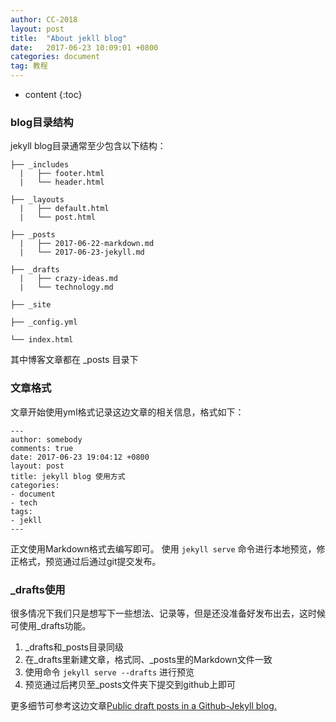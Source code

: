 ```yaml
---
author: CC-2018
layout: post
title:  "About jekll blog"
date:   2017-06-23 10:09:01 +0800
categories: document
tag: 教程
---
```


* content
{:toc}

### blog目录结构

jekyll blog目录通常至少包含以下结构：

    ├── _includes  
      |   ├── footer.html  
      |   └── header.html

    ├── _layouts  
      |   ├── default.html  
      |   └── post.html

    ├── _posts  
      |   ├── 2017-06-22-markdown.md  
      |   └── 2017-06-23-jekyll.md

    ├── _drafts  
      |   ├── crazy-ideas.md  
      |   └── technology.md

    ├── _site

    ├── _config.yml

    └── index.html

其中博客文章都在 _posts 目录下

### 文章格式

文章开始使用yml格式记录这边文章的相关信息，格式如下：

    ---
    author: somebody
    comments: true
    date: 2017-06-23 19:04:12 +0800
    layout: post
    title: jekyll blog 使用方式
    categories:
    - document
    - tech
    tags:
    - jekll
    ---

正文使用Markdown格式去编写即可。
使用 `jekyll serve` 命令进行本地预览，修正格式，预览通过后通过git提交发布。


### \_drafts使用
很多情况下我们只是想写下一些想法、记录等，但是还没准备好发布出去，这时候可使用\_drafts功能。

1. \_drafts和\_posts目录同级
2. 在\_drafts里新建文章，格式同、_posts里的Markdown文件一致
3. 使用命令 `jekyll serve --drafts` 进行预览
4. 预览通过后拷贝至\_posts文件夹下提交到github上即可

更多细节可参考这边文章[Public draft posts in a Github-Jekyll blog.](http://hamishwillee.github.io/2014/06/11/public-drafts-in-jekyll/)
